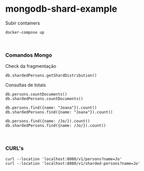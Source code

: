 # mongodb-shard-example

Subir containers
```
docker-compose up
```
<br>

### Comandos Mongo

Check da fragmentação
```
db.shardedPersons.getShardDistribution()
```

Consultas de totais
```
db.persons.countDocuments()
db.shardedPersons.countDocuments()

db.persons.find({name: "Joana"}).count()
db.shardedPersons.find({name: "Joana"}).count()

db.persons.find({name: /Jo/}).count()
db.shardedPersons.find({name: /Jo/}).count()
```

<br>

### CURL's
```
curl --location 'localhost:8080/v1/persons?name=Jo'
curl --location 'localhost:8080/v1/sharded-persons?name=Jo'
```